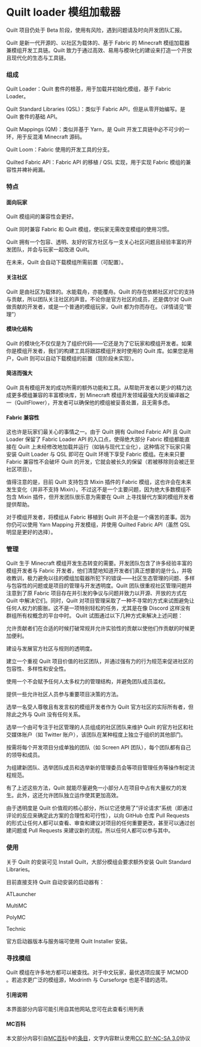 # Quilt loader 模组加载器
Quilt 项目仍处于 Beta 阶段，使用有风险，遇到问题请及时向开发团队汇报。

Quilt 是新一代开源的、以社区为载体的、基于 Fabric 的 Minecraft 模组加载器兼模组开发工具链。Quilt 致力于通过高效、易用与模块化的建设来打造一个开放且现代化的生态与工具链。

### 组成

Quilt Loader：Quilt 套件的根基，用于加载并初始化模组，基于 Fabric Loader。

Quilt Standard Libraries (QSL)：类似于 Fabric API，但是从零开始编写。是 Quilt 套件的基础 API。

Quilt Mappings (QM)：类似并基于 Yarn，是 Quilt 开发工具链中必不可少的一环，用于反混淆 Minecraft 源码。

Quilt Loom：Fabric 使用的开发工具的分支。

Quilted Fabric API：Fabric API 的移植 / QSL 实现，用于实现 Fabric 模组的兼容性并裨补阙漏。

### 特点

#### 面向玩家

Quilt 模组间的兼容性会更好。

Quilt 同时兼容 Fabric 和 Quilt 模组，使玩家无需改变模组的使用习惯。

Quilt 拥有一个包容、透明、友好的官方社区与一支关心社区问题且经验丰富的开发团队，并会与玩家一起改进 Quilt。

在未来，Quilt 会自动下载模组所需前置（可配置）。

#### 关注社区

Quilt 是由社区为载体的。水能载舟，亦能覆舟。Quilt 的存在依赖社区对它的支持与贡献，所以团队关注社区的声音。不论你是官方社区的成员，还是偶尔对 Quilt 做贡献的开发者，或是一个普通的模组玩家，Quilt 都为你而存在。（详情请见“管理”）

#### 模块化结构

Quilt 的模块化不仅仅是为了组织代码——它还是为了它玩家和模组开发者。如果你是模组开发者，我们的构建工具将跟踪模组开发时使用的 Quilt 库。如果您是用户，Quilt 则可以自动下载模组的前置（现阶段未实现）。

#### 简洁而强大

Quilt 具有模组开发的成功所需的额外功能和工具。从帮助开发者以更少的精力达成更多模组兼容的丰富模块库，到 Minecraft 模组开发领域最强大的反编译器之一（QuiltFlower），开发者可以确保他的模组被妥善处置，且无需多虑。

#### Fabric 兼容性

这也许是玩家们最关心的事情之一。由于 Quilt 拥有 Quilted Fabric API 且 Quilt Loader 保留了 Fabric Loader API 的入口点，使得绝大部分 Fabric 模组都能直接在 Quilt 上未经修改地加载并运行（如钠与现代工业化），这种情况下玩家只需安装 Quilt Loader 与 QSL 即可在 Quilt 环境下享受 Fabric 模组。在未来只要 Fabric 兼容性不会破坏 Quilt 的开发，它就会被长久的保留（若被移除则会被迁至社区项目）。

值得注意的是，目前 Quilt 支持包含 Mixin 插件的 Fabric 模组，这也许会在未来发生变化（并非不支持 Mixin）。不过这不是一个主要问题，因为绝大多数模组不包含 Mixin 插件，但开发团队很乐意为需要在 Quilt 上寻找替代方案的模组开发者提供帮助。

对于模组开发者，将模组从 Fabric 移植到 Quilt 并不会是一个痛苦的差事。因为你仍可以使用 Yarn Mapping 开发模组，并使用 Quilted Fabric API（虽然 QSL 明显是更好的选择）。

### 管理

Quilt 生于 Minecraft 模组开发生态转变的需要。开发团队包含了许多经验丰富的模组开发者与 Fabric 开发者，他们清楚地知道开发者们真正想要的是什么，并吸收教训，极力避免以往的模组加载器所犯下的错误——社区生态管理的问题、多样与包容性的问题或是项目的管理与开发透明度。Quilt 团队很重视社区管理问题并注意到了原 Fabric 项目存在并引发的争议与问题并致力以开源、开放的方式在 Quilt 中解决它们。同时，Quilt 对项目管理采取了一种不寻常的方式来试图避免让任何人权力的膨胀。这不是一项特别轻松的任务，尤其是在像 Discord 这样没有群组所有权概念的平台中时。 Quilt 试图通过以下几种方式来解决上述问题：

允许贡献者们在合适的时候打破常规并允许实验性的贡献以使他们作贡献的时候更加便利。

建设与发展官方社区与规则的透明度。

建立一个重视 Quilt 项目价值的社区团队，并通过强有力的行为规范来促进社区的包容性、多样性和安全性。

使用一个不会赋予任何人太多权力的管理结构，并避免团队成员滥权。

提供一些允许社区人员参与重要项目决策的方法。

选举一名受人尊敬且有发言权的模组开发者作为 Quilt 官方社区的实际所有者，但除此之外与 Quilt 没有任何关系。

选举一个由可专注于社区管理的人员组成的社区团队来维护 Quilt 的官方社区和社交媒体账户（如 Twitter 账户），该团队在某种程度上独立于组织的其他部门。

按需将每个开发项目分成单独的团队（如 Screen API 团队），每个团队都有自己的领导和成员。

为组建新团队、选举团队成员和选举新的管理委员会等项目管理任务等操作制定流程规范。

有了上述这些方法，Quilt 就能尽量避免一小部分人在项目中占有大量权力的发生。此外，这还允许团队独立运作使其更加高效。

由于透明度是 Quilt 价值观的核心部分，所以它还使用了”评论请求“系统（即通过评论的反应来确定此方案的合理性和可行性），以向 GitHub 仓库 Pull Requests 的形式让任何人都可以查看、审查和建议对项目的任何重要更改，甚至可以通过创建问题或 Pull Requests 来建议新的流程。所以任何人都可以参与其中。

### 使用

关于 Quilt 的安装可见 Install Quilt，大部分模组会要求额外安装 Quilt Standard Libraries。

目前直接支持 Quilt 自动安装的启动器有：

ATLauncher

MultiMC

PolyMC

Technic

官方启动器版本与服务端可使用 Quilt Installer 安装。


### 寻找模组

Quilt 模组在许多地方都可以被查找。对于中文玩家，最优选项应属于 MCMOD 。若追求更广泛的模组源，Modrinth 与 Curseforge 也是不错的选项。

<!-- tabs:start -->
#### **引用说明**
本界面部分内容可能引用自其他网站,您可在此查看引用列表
#### **MC百科**
本文部分内容引自[MC百科](https://mcmod.cn )中的[条目](https://www.mcmod.cn/class/3901.html)，文字内容默认使用[CC BY-NC-SA 3.0](http://creativecommons.org/licenses/by-nc-sa/3.0/)协议
<!-- tabs:end -->